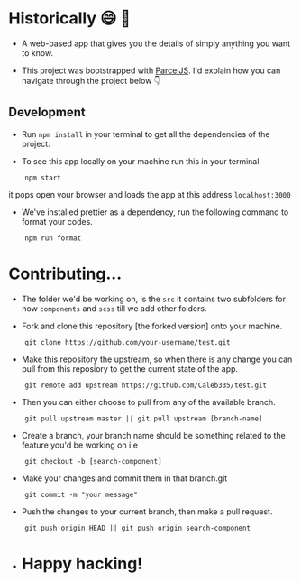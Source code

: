 # Historically 😄 🍾 
* A web-based app that gives you the details of simply anything you want to know.

* This project was bootstrapped with [ParcelJS](https://parceljs.org). I'd explain how you can navigate through the project below 👇

## Development

- Run `npm install` in your terminal to get all the dependencies of the project.

- To see this app locally on your machine run this in your terminal
```npm 
    npm start
```
it pops open your browser and loads the app at this address `localhost:3000`

- We've installed prettier as a dependency, run the following command to format your codes.
```npm
    npm run format
```

# Contributing...

* The folder we'd be working on, is the ```src``` it contains two subfolders for now ```components``` and ```scss``` till we add other folders.

- Fork and clone this repository [the forked version] onto your machine.
```git 
    git clone https://github.com/your-username/test.git
``` 
- Make this repository the upstream, so when there is any change you can pull from this reposiory to get the current state of the app.
```git 
    git remote add upstream https://github.com/Caleb335/test.git
```
- Then you can either choose to pull from any of the available branch.
```git
    git pull upstream master || git pull upstream [branch-name]
```
- Create a branch, your branch name should be something related to the feature you'd be working on i.e
```git
    git checkout -b [search-component]
```
- Make your changes and commit them in that branch.git
```git 
    git commit -m "your message"
```
- Push the changes to your current branch, then make a pull request.
```git
    git push origin HEAD || git push origin search-component
```

* # Happy hacking!